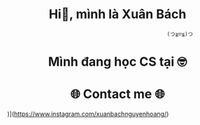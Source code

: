 <h1 align="center">Hi👋, mình là Xuân Bách </h1>

```
                                                   (⁠つ⁠≧⁠▽⁠≦⁠)⁠つ
```


<h1 align="center">Mình đang học CS tại  🤓</h1>

<h1 align="center">🌐 Contact me 🌐</h1>



)](https://www.instagram.com/xuanbachnguyenhoang/)
